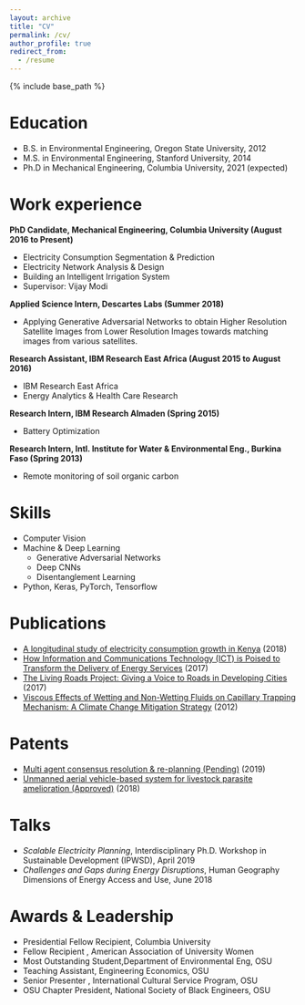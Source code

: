 ```yaml
---
layout: archive
title: "CV"
permalink: /cv/
author_profile: true
redirect_from:
  - /resume
---
```


{% include base_path %}

Education
======
* B.S. in Environmental Engineering, Oregon State University, 2012
* M.S. in Environmental Engineering, Stanford University, 2014
* Ph.D in Mechanical Engineering, Columbia University, 2021 (expected)

Work experience
======

**PhD Candidate, Mechanical Engineering, Columbia University (August 2016 to Present)**
 * Electricity Consumption Segmentation & Prediction
 * Electricity Network Analysis & Design
 * Building an Intelligent Irrigation System
 * Supervisor: Vijay Modi

**Applied Science Intern, Descartes Labs (Summer 2018)**
 * Applying Generative Adversarial Networks to obtain Higher Resolution Satellite Images from Lower Resolution Images towards matching images from various satellites.

**Research Assistant, IBM Research East Africa (August 2015 to August 2016)**
 * IBM Research East Africa
 * Energy Analytics & Health Care Research 

**Research Intern, IBM Research Almaden (Spring 2015)**
   * Battery Optimization
  
**Research Intern, Intl. Institute for Water & Environmental Eng., Burkina Faso (Spring 2013)**
  * Remote monitoring of soil organic carbon
 
  
Skills
======
* Computer Vision 
* Machine & Deep Learning
  * Generative Adversarial Networks
  * Deep CNNs
  * Disentanglement Learning
* Python, Keras, PyTorch, Tensorflow 

Publications
======
* [A longitudinal study of electricity consumption growth in Kenya](https://doi.org/10.1016/j.enpol.2018.08.065) (2018)
* [How Information and Communications Technology (ICT) is Poised to Transform the Delivery of Energy Services](http://dx.doi.org/10.18235/0001010) (2017)
* [The Living Roads Project: Giving a Voice to Roads in Developing Cities](https://trid.trb.org/view/1439767) (2017)
* [Viscous Effects of Wetting and Non-Wetting Fluids on Capillary Trapping Mechanism: A Climate Change Mitigation Strategy](https://ir.library.oregonstate.edu/concern/honors_college_theses/fn107096w) (2012)


Patents
======
* [Multi agent consensus resolution & re-planning (Pending)](https://patents.google.com/patent/US20190103192A1/en) (2019)
* [Unmanned aerial vehicle-based system for livestock parasite amelioration (Approved)](https://patents.google.com/patent/US9943387B2/en) (2018)
  
Talks
======
* *Scalable Electricity Planning*, Interdisciplinary Ph.D. Workshop in Sustainable Development (IPWSD), April 2019
* *Challenges and Gaps during Energy Disruptions*, Human Geography Dimensions of Energy Access and Use, June 2018
  
Awards & Leadership
======
* Presidential Fellow Recipient, Columbia University
* Fellow Recipient , American Association of University Women
* Most Outstanding Student,Department of Environmental Eng, OSU 
* Teaching Assistant, Engineering Economics, OSU
* Senior Presenter , International Cultural Service Program, OSU 
* OSU Chapter President, National Society of Black Engineers, OSU
